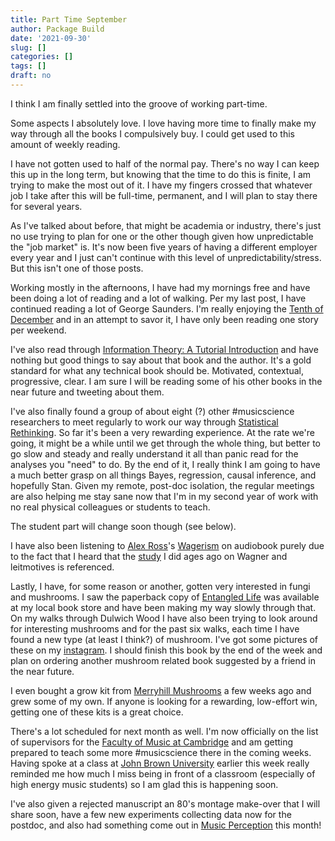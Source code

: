 ```yaml
---
title: Part Time September
author: Package Build
date: '2021-09-30'
slug: []
categories: []
tags: []
draft: no 
---
```


I think I am finally settled into the groove of working part-time.

Some aspects I absolutely love.
I love having more time to finally make my way through all the books I compulsively buy. 
I could get used to this amount of weekly reading. 

I have not gotten used to half of the normal pay.
There's no way I can keep this up in the long term, but knowing that the time to do this is finite, I am trying to make the most out of it.
I have my fingers crossed that whatever job I take after this will be full-time, permanent, and I will plan to stay there for several years.

As I've talked about before, that might be academia or industry, there's just no use trying to plan for one or the other though given how unpredictable the "job market" is. 
It's now been five years of having a different employer every year and I just can't continue with this level of unpredictability/stress.
But this isn't one of those posts.

Working mostly in the afternoons, I have had my mornings free and have been doing a lot of reading and a lot of walking.
Per my last post, I have continued reading a lot of George Saunders.
I'm really enjoying the [Tenth of December](https://en.wikipedia.org/wiki/Tenth_of_December:_Stories) and in an attempt to savor it, I have only been reading one story per weekend.

I've also read through [Information Theory: A Tutorial Introduction](https://www.google.co.uk/books/edition/Information_Theory/7A1KCgAAQBAJ?hl=en&gbpv=1&printsec=frontcover) and have nothing but good things to say about that book and the author.
It's a gold standard for what any technical book should be. 
Motivated, contextual, progressive, clear. 
I am sure I will be reading some of his other books in the near future and tweeting about them.

I've also finally found a group of about eight (?) other #musicscience researchers to meet regularly to work our way through [Statistical Rethinking](https://xcelab.net/rm/statistical-rethinking/).
So far it's been a very rewarding experience.
At the rate we're going, it might be a while until we get through the whole thing, but better to go slow and steady and really understand it all than panic read for the analyses you "need" to do. 
By the end of it, I really think I am going to have a much better grasp on all things Bayes, regression, causal inference, and hopefully Stan.
Given my remote, post-doc isolation, the regular meetings are also helping me stay sane now that I'm in my second year of work with no real physical colleagues or students to teach.

The student part will change soon though (see below).

I have also been listening to [Alex Ross](https://twitter.com/alexrossmusic?lang=en)'s [Wagerism](https://www.waterstones.com/book/wagnerism/alex-ross/9780008422943) on audiobook purely due to the fact that I heard that the [study](https://www.frontiersin.org/articles/10.3389/fpsyg.2017.00662/full) I did ages ago on Wagner and leitmotives is referenced.

Lastly, I have, for some reason or another, gotten very interested in fungi and mushrooms.
I saw the paperback copy of [Entangled Life](https://www.merlinsheldrake.com/entangled-life) was available at my local book store and have been making my way slowly through that.
On my walks through Dulwich Wood I have also been trying to look around for interesting mushrooms and for the past six walks, each time I have found a new type (at least I think?) of mushroom.
I've got some pictures of these on my [instagram](https://www.instagram.com/p/CUQJQ1QgY5m/).
I should finish this book by the end of the week and plan on ordering another mushroom related book suggested by a friend in the near future.

I even bought a grow kit from [Merryhill Mushrooms](https://www.merryhill-mushrooms.co.uk/) a few weeks ago and grew some of my own.
If anyone is looking for a rewarding, low-effort win, getting one of these kits is a great choice.

There's a lot scheduled for next month as well.
I'm now officially on the list of supervisors for the [Faculty of Music at Cambridge](https://www.mus.cam.ac.uk/) and am getting prepared to teach some more #musicscience there in the coming weeks.
Having spoke at a class at [John Brown University](https://www.jbu.edu/) earlier this week really reminded me how much I miss being in front of a classroom (especially of high energy music students) so I am glad this is happening soon.

I've also given a rejected manuscript an 80's montage make-over that I will share soon, have a few new experiments collecting data now for the postdoc, and also had something come out in [Music Perception](https://online.ucpress.edu/mp/article-abstract/39/1/21/118493/The-Perceptual-Attraction-of-Pre-Dominant-Chords?redirectedFrom=fulltext) this month!